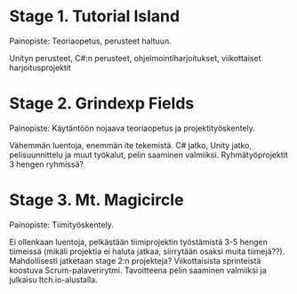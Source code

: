 # Stage 1. Tutorial Island

Painopiste: Teoriaopetus, perusteet haltuun.

Unityn perusteet, C#:n perusteet, ohjelmointiharjoitukset, viikottaiset harjoitusprojektit

# Stage 2. Grindexp Fields

Painopiste: Käytäntöön nojaava teoriaopetus ja projektityöskentely.

Vähemmän luentoja, enemmän ite tekemistä. C# jatko, Unity jatko, pelisuunnittelu ja muut työkalut, pelin saaminen valmiiksi. Ryhmätyöprojektit 3 hengen ryhmissä?

# Stage 3. Mt. Magicircle

Painopiste: Tiimityöskentely.

Ei ollenkaan luentoja, pelkästään tiimiprojektin työstämistä 3-5 hengen tiimeissä (mikäli projektia ei haluta jatkaa, siirrytään osaksi muita tiimejä??). Mahdollisesti jatketaan stage 2:n projekteja? Viikottaisista sprinteistä koostuva Scrum-palaverirytmi. Tavoitteena pelin saaminen valmiiksi ja julkaisu Itch.io-alustalla.